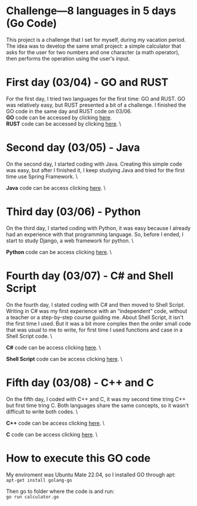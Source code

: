 # Challenge—8 languages in 5 days (Go Code)

This project is a challenge that I set for myself, during my vacation period. The idea was to develop the same small project: a simple calculator that asks for the user for two numbers and one character (a math operator), then performs the operation using the user's input.


# First day (03/04) - GO and RUST
For the first day, I tried two languages for the first time: GO and RUST. GO was relatively easy, but RUST presented a bit of a challenge. I finished the GO code in the same day and RUST code on 03/06.  \
**GO** code can be accessed by clicking [here](https://github.com/rafaeldamiam/rafaeldamiam/challenge-go-simple-calculator).  \
**RUST** code can be accessed by clicking [here](https://github.com/rafaeldamiam/rafaeldamiam/challenge-rust-simple-calculator). \

# Second day (03/05) - Java
On the second day, I started coding with Java. Creating this simple code was easy, but after I finished it, I keep studying Java and tried for the first time use Spring Framework.  \

**Java** code can be access clicking [here](https://github.com/rafaeldamiam/challenge-java-simple-calculator).  \

# Third day (03/06) - Python
On the third day, I started coding with Python, it was easy because I already had an experience with that programming language. So, before I ended, I start to study Django, a web framework for python.  \

**Python** code can be access clicking [here](https://github.com/rafaeldamiam/challenge-python-simple-calculator).  \

# Fourth day (03/07) - C# and Shell Script
On the fourth day, I stated coding with C# and then moved to Shell Script. Writing in C# was my first experience with an “independent” code, without a teacher or a step-by-step course guiding me. About Shell Script, it isn't the first time I used. But it was a bit more complex then the order small code that was usual to me to write, for first time I used functions and case in a Shell Script code.  \

**C#** code can be access clicking [here](https://github.com/rafaeldamiam/challenge-csharp-simple-calculator).  \

**Shell Script**  code can be access clicking [here](https://github.com/rafaeldamiam/challenge-shellscript-simple-calculator).  \

# Fifth day (03/08) - C++ and C
On the fifth day, I coded with C++ and C, it was my second time tring C++ but first time tring C. Both languages share the same concepts, so it wasn't difficult to write both codes.  \

**C++** code can be access clicking [here](https://github.com/rafaeldamiam/challenge-cpp-simple-calculator).  \

**C** code can be access clicking [here](https://github.com/rafaeldamiam/challenge-c-simple-calculator).  \

# How to execute this GO code
My enviroment was Ubuntu Mate 22.04, so I installed GO through apt:  \
`apt-get install golang-go`

Then go to folder where the code is and run:  \
`go run calculator.go`